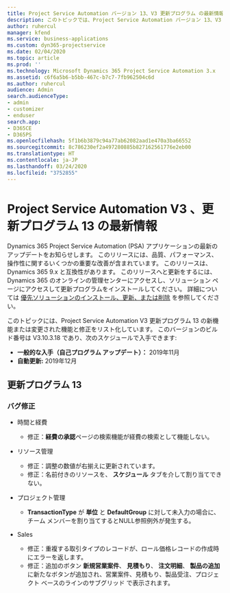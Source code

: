 ```yaml
---
title: Project Service Automation バージョン 13、V3 更新プログラム の最新情報
description: このトピックでは、Project Service Automation バージョン 13、V3 の新機能と変更点について説明します。
author: ruhercul
manager: kfend
ms.service: business-applications
ms.custom: dyn365-projectservice
ms.date: 02/04/2020
ms.topic: article
ms.prod: ''
ms.technology: Microsoft Dynamics 365 Project Service Automation 3.x
ms.assetid: c6f6a5b6-b5bb-467c-b7c7-7fb962504c6d
ms.author: ruhercul
audience: Admin
search.audienceType:
- admin
- customizer
- enduser
search.app:
- D365CE
- D365PS
ms.openlocfilehash: 5f1b6b3879c94a77ab62082aad1e470a3ba66552
ms.sourcegitcommit: 8c786230ef2a497280885b827162561776e2eb00
ms.translationtype: HT
ms.contentlocale: ja-JP
ms.lasthandoff: 03/24/2020
ms.locfileid: "3752855"
---
```

# <a name="project-service-automation-v3-update-release-13"></a>Project Service Automation V3 、更新プログラム 13 の最新情報
Dynamics 365 Project Service Automation (PSA) アプリケーションの最新のアップデートをお知らせします。 このリリースには、品質、パフォーマンス、操作性に関するいくつかの重要な改善が含まれています。 このリリースは、Dynamics 365 9.x と互換性があります。 このリリースへと更新をするには、Dynamics 365 のオンラインの管理センターにアクセスし、ソリューション ページにアクセスして更新プログラムをインストールしてください。 詳細については [優先ソリューションのインストール、更新、または削除](https://docs.microsoft.com/power-platform/admin/install-remove-preferred-solution) を参照してください。

このトピックには、Project Service Automation V3 更新プログラム 13 の新機能または変更された機能と修正をリスト化しています。 このバージョンのビルド番号は V3.10.3.18 であり、次のスケジュールで入手できます:

- **一般的な入手（自己プログラム アップデート）：** 2019年11月
- **自動更新:** 2019年12月


## <a name="update-release-13"></a>更新プログラム 13 

### <a name="bug-fixes"></a>バグ修正

- 時間と経費

     - 修正：**経費の承認**ページの検索機能が経費の検索として機能しない。

- リソース管理

     - 修正：調整の数値が右揃えに更新されています。
     - 修正：名前付きのリソースを、 **スケジュール** タブを介して割り当てできない。

- プロジェクト管理

     - **TransactionType** が **単位** と **DefaultGroup** に対して未入力の場合に、チーム メンバーを割り当てするとNULL参照例外が発生する。

- Sales

     - 修正：重複する取引タイプのレコードが、ロール価格レコードの作成時にエラーを返します。
     - 修正：追加のボタン **新規営業案件**、 **見積もり**、 **注文明細**、 **製品の追加** に新たなボタンが追加され、営業案件、見積もり、製品受注、プロジェクト ベースのラインのサブグリッド で表示されます。


